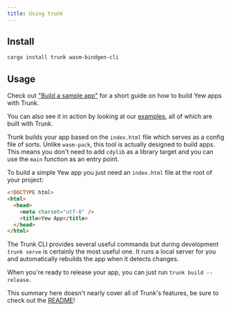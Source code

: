 ```yaml
---
title: Using trunk
---
```


## Install

```bash
cargo install trunk wasm-bindgen-cli
```

## Usage

Check out ["Build a sample app"](../build-a-sample-app.md) for a short guide on how to build Yew apps with Trunk.

You can also see it in action by looking at our [examples](https://github.com/yewstack/yew/tree/master/examples),
all of which are built with Trunk.

Trunk builds your app based on the `index.html` file which serves as a config file of sorts.
Unlike `wasm-pack`, this tool is actually designed to build apps.
This means you don't need to add `cdylib` as a library target and you can use the `main` function
as an entry point.

To build a simple Yew app you just need an `index.html` file at the root of your project:

```html
<!DOCTYPE html>
<html>
  <head>
    <meta charset="utf-8" />
    <title>Yew App</title>
  </head>
</html>
```

The Trunk CLI provides several useful commands but during development `trunk serve` is certainly the most useful one.
It runs a local server for you and automatically rebuilds the app when it detects changes.

When you're ready to release your app, you can just run `trunk build --release`.

This summary here doesn't nearly cover all of Trunk's features,
be sure to check out the [README](https://github.com/thedodd/trunk)!
